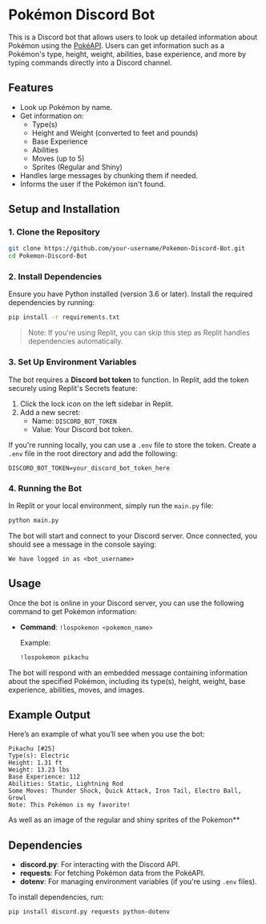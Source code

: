# Pokémon Discord Bot

This is a Discord bot that allows users to look up detailed information about Pokémon using the [PokéAPI](https://pokeapi.co/). Users can get information such as a Pokémon's type, height, weight, abilities, base experience, and more by typing commands directly into a Discord channel.

## Features

- Look up Pokémon by name.
- Get information on:
  - Type(s)
  - Height and Weight (converted to feet and pounds)
  - Base Experience
  - Abilities
  - Moves (up to 5)
  - Sprites (Regular and Shiny)
- Handles large messages by chunking them if needed.
- Informs the user if the Pokémon isn't found.

## Setup and Installation

### 1. Clone the Repository
```bash
git clone https://github.com/your-username/Pokemon-Discord-Bot.git
cd Pokemon-Discord-Bot
```

### 2. Install Dependencies

Ensure you have Python installed (version 3.6 or later). Install the required dependencies by running:

```bash
pip install -r requirements.txt
```

> Note: If you're using Replit, you can skip this step as Replit handles dependencies automatically.

### 3. Set Up Environment Variables

The bot requires a **Discord bot token** to function. In Replit, add the token securely using Replit's Secrets feature:

1. Click the lock icon on the left sidebar in Replit.
2. Add a new secret:
   - Name: `DISCORD_BOT_TOKEN`
   - Value: Your Discord bot token.

If you're running locally, you can use a `.env` file to store the token. Create a `.env` file in the root directory and add the following:

```
DISCORD_BOT_TOKEN=your_discord_bot_token_here
```

### 4. Running the Bot

In Replit or your local environment, simply run the `main.py` file:

```bash
python main.py
```

The bot will start and connect to your Discord server. Once connected, you should see a message in the console saying:

```
We have logged in as <bot_username>
```

## Usage

Once the bot is online in your Discord server, you can use the following command to get Pokémon information:

- **Command**: `!lospokemon <pokemon_name>`
  
  Example:

  ```bash
  !lospokemon pikachu
  ```

The bot will respond with an embedded message containing information about the specified Pokémon, including its type(s), height, weight, base experience, abilities, moves, and images.

## Example Output

Here’s an example of what you’ll see when you use the bot:

```
Pikachu [#25]
Type(s): Electric
Height: 1.31 ft
Weight: 13.23 lbs
Base Experience: 112
Abilities: Static, Lightning Rod
Some Moves: Thunder Shock, Quick Attack, Iron Tail, Electro Ball, Growl
Note: This Pokémon is my favorite!
```

As well as an image of the regular and shiny sprites of the Pokemon**

## Dependencies

- **discord.py**: For interacting with the Discord API.
- **requests**: For fetching Pokémon data from the PokéAPI.
- **dotenv**: For managing environment variables (if you're using `.env` files).

To install dependencies, run:

```bash
pip install discord.py requests python-dotenv
```
